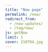 ```yaml
---
title: "Now page"
permalink: /now/
redirect_from:
  - /now-updates/
  - /tag/now/
js: getNow
limit: 1
cover: 210704.jpg
---
```

